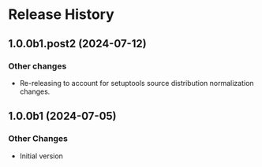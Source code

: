 # Release History

## 1.0.0b1.post2 (2024-07-12)

### Other changes

- Re-releasing to account for setuptools source distribution normalization changes.

## 1.0.0b1 (2024-07-05)

### Other Changes

- Initial version
